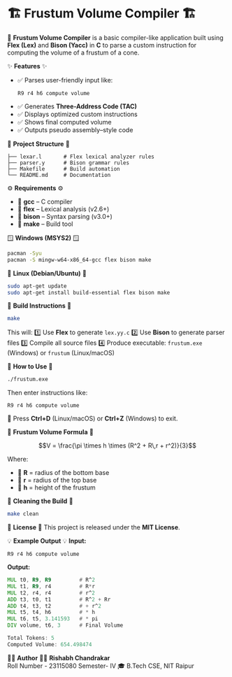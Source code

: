 # 🏗️ Frustum Volume Compiler 🏗️

📌 **Frustum Volume Compiler** is a basic compiler-like application built using **Flex (Lex)** and **Bison (Yacc)** in **C** to parse a custom instruction for computing the volume of a frustum of a cone.

✨ **Features** ✨
- ✅ Parses user-friendly input like:
  ```
  R9 r4 h6 compute volume
  ```
- ✅ Generates **Three-Address Code (TAC)**
- ✅ Displays optimized custom instructions
- ✅ Shows final computed volume
- ✅ Outputs pseudo assembly–style code

📂 **Project Structure** 📂
```
├── lexar.l       # Flex lexical analyzer rules
├── parser.y      # Bison grammar rules
├── Makefile      # Build automation
└── README.md     # Documentation
```

⚙️ **Requirements** ⚙️
- 🔹 **gcc** – C compiler
- 🔹 **flex** – Lexical analysis (v2.6+)
- 🔹 **bison** – Syntax parsing (v3.0+)
- 🔹 **make** – Build tool

🪟 **Windows (MSYS2)** 🪟
```bash
pacman -Syu
pacman -S mingw-w64-x86_64-gcc flex bison make
```

🐧 **Linux (Debian/Ubuntu)** 🐧
```bash
sudo apt-get update
sudo apt-get install build-essential flex bison make
```

🔨 **Build Instructions** 🔨
```bash
make
```
This will:
1️⃣ Use **Flex** to generate `lex.yy.c`
2️⃣ Use **Bison** to generate parser files
3️⃣ Compile all source files
4️⃣ Produce executable: `frustum.exe` (Windows) or `frustum` (Linux/macOS)

🚀 **How to Use** 🚀
```bash
./frustum.exe
```
Then enter instructions like:
```
R9 r4 h6 compute volume
```
🛑 Press **Ctrl+D** (Linux/macOS) or **Ctrl+Z** (Windows) to exit.

🧮 **Frustum Volume Formula** 🧮
```math
V = \frac{\pi \times h \times (R^2 + R\,r + r^2)}{3}
```
Where:
- 🔹 **R** = radius of the bottom base
- 🔹 **r** = radius of the top base
- 🔹 **h** = height of the frustum

🧹 **Cleaning the Build** 🧹
```bash
make clean
```

📜 **License** 📜
This project is released under the **MIT License**.

💡 **Example Output** 💡
**Input:**
```text
R9 r4 h6 compute volume
```
**Output:**
```asm
MUL t0, R9, R9         # R^2
MUL t1, R9, r4         # R*r
MUL t2, r4, r4         # r^2
ADD t3, t0, t1         # R^2 + Rr
ADD t4, t3, t2         # + r^2
MUL t5, t4, h6         # * h
MUL t6, t5, 3.141593   # * pi
DIV volume, t6, 3      # Final Volume

Total Tokens: 5
Computed Volume: 654.498474
```

✍🏻 **Author** ✍🏻
**Rishabh Chandrakar**  
Roll Number - 23115080
Semester- IV
🎓 B.Tech CSE, NIT Raipur

